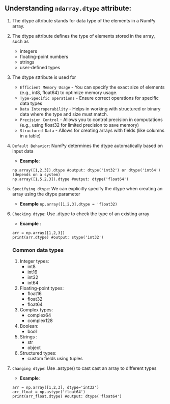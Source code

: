 ## Understanding `ndarray.dtype` attribute:

1. The dtype attribute stands for data type of the elements in a NumPy array.
2. The dtype attribute defines the type of elements stored in the array, such as
    - integers
    - floating-point numbers
    - strings
    - user-defined types
3. The dtype sttribute is used for
    - `Efficient Memory Usage` - You can specify the exact size of elements (e.g., int8, float64) to optimize memory usage.
    - `Type-Specific operations` - Ensure correct operations for specific data types
    - `Data Interoperability` - Helps in working with structured or binary data where the type and size must match.
    - `Precision Control` - Allows you to control precision in computations (e.g., using float32 for limited precision to save memory)
    - `Structured Data` - Allows for creating arrays with fields (like columns in a table)
4. `Default Behavior`: NumPy determines the dtype automatically based on input data
    - **Example**:
    ```
    np.array([1,2,3]).dtype #output: dtype('int32') or dtype('int64') (depends on a system)
    np.array([1.5,2.3]).dtype #output: dtype('float64')
    ```
5. `Specifying dtype`: We can explicitly specify the dtype when creating an array using the dtype parameter
    - **Example**
        `np.array([1,2,3],dtype = 'float32)`
6. `Checking dtype`: Use .dtype to check the type of an existing array
    - **Example** :
    ```
    arr = np.array([1,2,3])
    print(arr.dtype) #output: stype('int32')
    ```

    ### Common data types
    1. Integer types:
        - int8
        - int16
        - int32
        - int64
    2. Floating-point types:
        - float16
        - float32
        - float64
    3. Complex types:
        - complex64
        - complex128
    4. Boolean:
        - bool
    5. Strings :
        - str
        - object
    6. Structured types:
        - custom fields using tuples
7. `Changing dtype`: Use .astype() to cast cast an array to different types
    - **Example**:
    ```
    arr = np.array([1,2,3], dtype='int32')
    arr_float = np.astype('float64')
    print(arr_float.dtype) #output: dtype('float64')